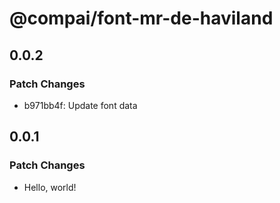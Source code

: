 # @compai/font-mr-de-haviland

## 0.0.2

### Patch Changes

- b971bb4f: Update font data

## 0.0.1

### Patch Changes

- Hello, world!
